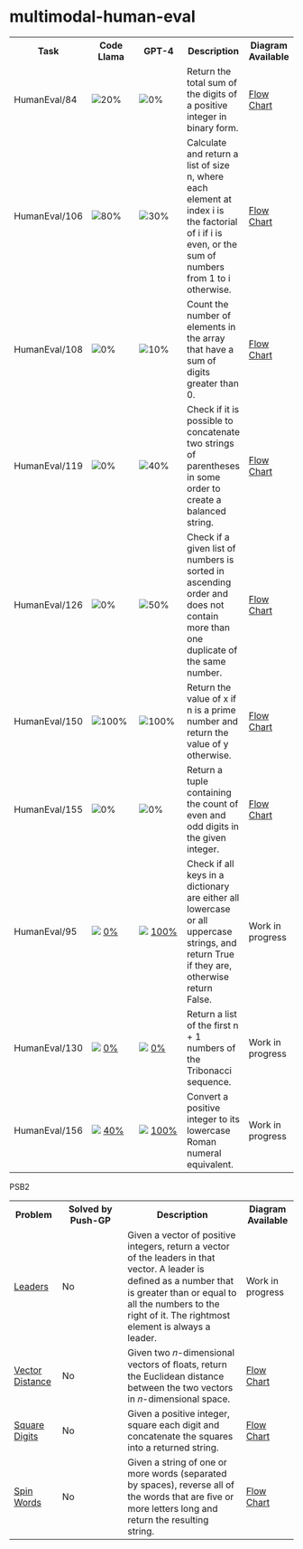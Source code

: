 # multimodal-human-eval

<table>
	<tr>
		<th>Task</th>
		<th width="100">Code Llama</th>
		<th width="100">GPT-4</th>
		<th>Description</th>
		<th>Diagram Available</th>
	</tr>
	<tr>
		<td>HumanEval/84</td>
		<td><img src="https://placehold.co/15x15/ffea00/ffea00.png"/>20%</td>
		<td><img src="https://placehold.co/15x15/f03c15/f03c15.png"/>0%</td>
		<td>Return the total sum of the digits of a positive integer in binary form.</td>
		<td><a href="data/diagrams/p84/fc">Flow Chart</a></td>
	</tr>
	<tr>
		<td>HumanEval/106</td>
		<td><img src="https://placehold.co/15x15/ffea00/ffea00.png"/>80%</td>
		<td><img src="https://placehold.co/15x15/ffea00/ffea00.png"/>30%</td>
		<td>Calculate and return a list of size n, where each element at index i is the factorial of i if i is even, or the sum of numbers from 1 to i otherwise.</td>
		<td><a href="data/diagrams/p106/fc">Flow Chart</a></td>
	</tr>
	<tr>
		<td>HumanEval/108</td>
		<td><img src="https://placehold.co/15x15/f03c15/f03c15.png"/>0%</td>
		<td><img src="https://placehold.co/15x15/ffea00/ffea00.png"/>10%</a> </td>
		<td>Count the number of elements in the array that have a sum of digits greater than 0.</td>
		<td><a href="data/diagrams/p108/fc">Flow Chart</a></td>
	</tr>
	<tr>
		<td>HumanEval/119</td>
		<td><img src="https://placehold.co/15x15/f03c15/f03c15.png"/>0%</td>
		<td><img src="https://placehold.co/15x15/ffea00/ffea00.png"/>40%</td>
		<td>Check if it is possible to concatenate two strings of parentheses in some order to create a balanced string.</td>
		<td><a href="data/diagrams/p119/fc">Flow Chart</a></td>
	</tr>
	<tr>
		<td>HumanEval/126</td>
		<td><img src="https://placehold.co/15x15/f03c15/f03c15.png"/>0%</td>
		<td><img src="https://placehold.co/15x15/ffea00/ffea00.png"/>50%</td>
		<td>Check if a given list of numbers is sorted in ascending order and does not contain more than one duplicate of the same number.</td>
		<td><a href="data/diagrams/p126/fc">Flow Chart</td>
	</tr>
	<tr>
		<td>HumanEval/150</td>
		<td><img src="https://placehold.co/15x15/00ff00/00ff00.png"/>100%</td>
		<td><img src="https://placehold.co/15x15/00ff00/00ff00.png"/>100%</td>
		<td>Return the value of x if n is a prime number and return the value of y otherwise.</td>
		<td><a href="data/diagrams/p150/fc">Flow Chart</a></td>
	</tr>
	<tr>
		<td>HumanEval/155</td>
		<td><img src="https://placehold.co/15x15/f03c15/f03c15.png"/>0%</td>
		<td><img src="https://placehold.co/15x15/f03c15/f03c15.png"/>0%</td>
		<td>Return a tuple containing the count of even and odd digits in the given integer.</td>
		<td><a href="data/diagrams/p155/fc">Flow Chart</a></td>
	</tr>
	<tr>
		<td>HumanEval/95</td>
		<td> <img src="https://placehold.co/15x15/f03c15/f03c15.png" /> <a href="./codellama-34b-instruct/95.md">0%</a> </td>
		<td> <img src="https://placehold.co/15x15/00ff00/00ff00.png" /> <a href="./gpt-4/95.md">100%</a> </td>
		<td> Check if all keys in a dictionary are either all lowercase or all uppercase strings, and return True if they are, otherwise return False. </td>
		<td>Work in progress</td>
	</tr>
	<tr>
		<td>HumanEval/130</td>
		<td> <img src="https://placehold.co/15x15/f03c15/f03c15.png" /> <a href="./codellama-34b-instruct/130.md">0%</a> </td>
		<td> <img src="https://placehold.co/15x15/f03c15/f03c15.png" /> <a href="./gpt-4/130.md">0%</a> </td>
		<td> Return a list of the first n + 1 numbers of the Tribonacci sequence. </td>
		<td>Work in progress</td>
	</tr>
	<tr>
		<td>HumanEval/156</td>
		<td> <img src="https://placehold.co/15x15/ffea00/ffea00.png" /> <a href="./codellama-34b-instruct/156.md">40%</a> </td>
		<td> <img src="https://placehold.co/15x15/00ff00/00ff00.png" /> <a href="./gpt-4/156.md">100%</a> </td>
		<td> Convert a positive integer to its lowercase Roman numeral equivalent. </td>
		<td>Work in progress</td>
	</tr>
</table> PSB2
<table>
	<tr>
		<th>Problem</th>
		<th width="100">Solved by Push-GP</th>
		<th>Description</th>
		<th>Diagram Available</th>
	</tr>
	<tr>
		<td><a href="https://www.codewars.com/kata/5a651865fd56cb55760000e0">Leaders</a></td>
		<td> No </td>
		<td> Given a vector of positive integers, return a vector of the leaders in that vector. A leader is deﬁned as a number that is greater than or equal to all the numbers to the right of it. The rightmost element is always a leader. </td>
		<td>Work in progress</td>
	</tr>
	<tr>
		<td><a href="https://www.codewars.com/kata/5a0b72484bebaefe60001867">Vector Distance</a></td>
		<td> No </td>
		<td>Given two 𝑛-dimensional vectors of ﬂoats, return the Euclidean distance between the two vectors in 𝑛-dimensional space. </td>
		<td><a href="./data/diagrams/vector distance/fc">Flow Chart</a></td>
	</tr>
	<tr>
		<td><a href="https://www.codewars.com/kata/546e2562b03326a88e000020">Square Digits</a></td>
		<td> No </td>
		<td> Given a positive integer, square each digit and concatenate the squares into a returned string. </td>
		<td><a href="./data/diagrams/square digits/fc">Flow Chart</a></td>
	</tr>
	<tr>
		<td><a href="https://www.codewars.com/kata/5264d2b162488dc400000001">Spin Words</a></td>
		<td> No </td>
		<td> Given a string of one or more words (separated by spaces), reverse all of the words that are ﬁve or more letters long and return the resulting string. </td>
		<td><a href="./data/diagrams/spin words/fc">Flow Chart</a></td>
	</tr>
</table>
